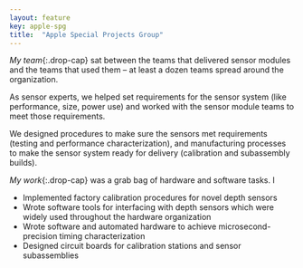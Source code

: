 ```yaml
---
layout: feature
key: apple-spg
title:  "Apple Special Projects Group"
---
```


*My team*{:.drop-cap}
sat between the teams that delivered sensor modules and the teams that used them – at least a dozen teams spread around the organization.

As sensor experts, we helped set requirements for the sensor system (like performance, size, power use) and worked with the sensor module teams to meet those requirements.

We designed procedures to make sure the sensors met requirements (testing and performance characterization), and manufacturing processes to make the sensor system ready for delivery (calibration and subassembly builds).

*My work*{:.drop-cap}
was a grab bag of hardware and software tasks. I

- Implemented factory calibration procedures for novel depth sensors
- Wrote software tools for interfacing with depth sensors which were widely used throughout the hardware organization
- Wrote software and automated hardware to achieve microsecond-precision timing characterization
- Designed circuit boards for calibration stations and sensor subassemblies
